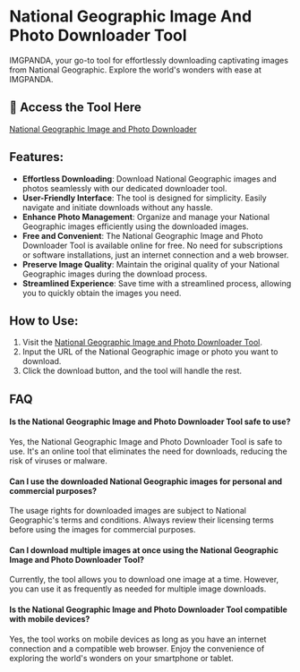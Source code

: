 # National Geographic Image And Photo Downloader Tool

IMGPANDA, your go-to tool for effortlessly downloading captivating images from National Geographic. Explore the world's wonders with ease at IMGPANDA.

## 🔗 Access the Tool Here
[National Geographic Image and Photo Downloader](https://imgpanda.com/national-geographic-image-and-photo-downloader-tool/)

## Features:

- **Effortless Downloading**: Download National Geographic images and photos seamlessly with our dedicated downloader tool.
- **User-Friendly Interface**: The tool is designed for simplicity. Easily navigate and initiate downloads without any hassle.
- **Enhance Photo Management**: Organize and manage your National Geographic images efficiently using the downloaded images.
- **Free and Convenient**: The National Geographic Image and Photo Downloader Tool is available online for free. No need for subscriptions or software installations, just an internet connection and a web browser.
- **Preserve Image Quality**: Maintain the original quality of your National Geographic images during the download process.
- **Streamlined Experience**: Save time with a streamlined process, allowing you to quickly obtain the images you need.

## How to Use:

1. Visit the [National Geographic Image and Photo Downloader Tool](https://imgpanda.com/national-geographic-image-and-photo-downloader-tool/).
2. Input the URL of the National Geographic image or photo you want to download.
3. Click the download button, and the tool will handle the rest.

## FAQ

#### Is the National Geographic Image and Photo Downloader Tool safe to use?

Yes, the National Geographic Image and Photo Downloader Tool is safe to use. It's an online tool that eliminates the need for downloads, reducing the risk of viruses or malware.

#### Can I use the downloaded National Geographic images for personal and commercial purposes?

The usage rights for downloaded images are subject to National Geographic's terms and conditions. Always review their licensing terms before using the images for commercial purposes.

#### Can I download multiple images at once using the National Geographic Image and Photo Downloader Tool?

Currently, the tool allows you to download one image at a time. However, you can use it as frequently as needed for multiple image downloads.

#### Is the National Geographic Image and Photo Downloader Tool compatible with mobile devices?

Yes, the tool works on mobile devices as long as you have an internet connection and a compatible web browser. Enjoy the convenience of exploring the world's wonders on your smartphone or tablet.
